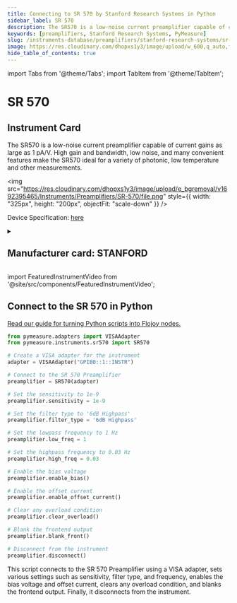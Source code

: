 ```yaml
---
title: Connecting to SR 570 by Stanford Research Systems in Python
sidebar_label: SR 570
description: The SR570 is a low-noise current preamplifier capable of current gains as large as 1 pA/V. High gain and bandwidth, low noise, and many convenient features make the SR570 ideal for a variety of photonic, low temperature and other measurements.
keywords: [preamplifiers, Stanford Research Systems, PyMeasure]
slug: /instruments-database/preamplifiers/stanford-research-systems/sr-570
image: https://res.cloudinary.com/dhopxs1y3/image/upload/w_600,q_auto,f_auto/e_bgremoval/v1692395465/Instruments/Preamplifiers/SR-570/file.jpg
hide_table_of_contents: true
---
```


import Tabs from '@theme/Tabs';
import TabItem from '@theme/TabItem';

# SR 570

## Instrument Card

<div className="flex">

<div>

The SR570 is a low-noise current preamplifier capable of current gains as large as 1 pA/V. High gain and bandwidth, low noise, and many convenient features make the SR570 ideal for a variety of photonic, low temperature and other measurements.

</div>

<img src="https://res.cloudinary.com/dhopxs1y3/image/upload/e_bgremoval/v1692395465/Instruments/Preamplifiers/SR-570/file.png" style={{ width: "325px", height: "200px", objectFit: "scale-down" }} />

</div>

<div className="flex text-center">

<p>Device Specification: <a target="\_blank" href="https://www.thinksrs.com/downloads/pdfs/catalog/SR570c.pdf">here</a></p>

</div>

<details style={{ marginTop: "15px"}}>
<summary><h2>Manufacturer card: STANFORD</h2></summary>

<img src="https://res.cloudinary.com/dhopxs1y3/image/upload/v1692806206/Instruments/Vendor%20Logos/Stanford_Research.png" style={{ width: "100%", height: "170px",objectFit: "scale-down" }} />

Stanford Research Systems is a maker of general test and measurement instruments. The company was founded in 1980, is privately held, and is not affiliated with Stanford University. Stanford Research Systems manufactures all of their products at their Sunnyvale, California facility.

<ul>
  <li>Headquarters: Sunnyvale, California</li>
  <li>Yearly Revenue (millions, USD): 24.9</li>
  <li>Vendor Website: <a href="https://www.thinksrs.com/index.html">here</a></li>
</ul>
</details>

import FeaturedInstrumentVideo from '@site/src/components/FeaturedInstrumentVideo';

<FeaturedInstrumentVideo category='PREAMPLIFIERS' manufacturer='STANFORD'></FeaturedInstrumentVideo>


## Connect to the SR 570 in Python

[Read our guide for turning Python scripts into Flojoy nodes.](https://docs.flojoy.ai/custom-nodes/creating-custom-node/)
<Tabs>

<TabItem value="Flojoy" label="Flojoy" className="flojoy-instrument-tabs">

<NodeCardCollection category='PREAMPLIFIERS' manufacturer='STANFORD'></NodeCardCollection>

</TabItem>
<TabItem value="PyMeasure" label="PyMeasure">


```python
from pymeasure.adapters import VISAAdapter
from pymeasure.instruments.sr570 import SR570

# Create a VISA adapter for the instrument
adapter = VISAAdapter("GPIB0::1::INSTR")

# Connect to the SR 570 Preamplifier
preamplifier = SR570(adapter)

# Set the sensitivity to 1e-9
preamplifier.sensitivity = 1e-9

# Set the filter type to '6dB Highpass'
preamplifier.filter_type = '6dB Highpass'

# Set the lowpass frequency to 1 Hz
preamplifier.low_freq = 1

# Set the highpass frequency to 0.03 Hz
preamplifier.high_freq = 0.03

# Enable the bias voltage
preamplifier.enable_bias()

# Enable the offset current
preamplifier.enable_offset_current()

# Clear any overload condition
preamplifier.clear_overload()

# Blank the frontend output
preamplifier.blank_front()

# Disconnect from the instrument
preamplifier.disconnect()
```

This script connects to the SR 570 Preamplifier using a VISA adapter, sets various settings such as sensitivity, filter type, and frequency, enables the bias voltage and offset current, clears any overload condition, and blanks the frontend output. Finally, it disconnects from the instrument.

</TabItem>
</Tabs>